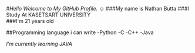 #*Hello Welcome to My GitHub Profile.* :relaxed: 
###My name is Nathan Butta 
###I Study At KASETSART UNIVERSITY  
###I'm 21 years old 

##Programming language i can write
-Python
-C
-C++
-Java

*I’m currently learning JAVA* 


<!--
**DIIAUS/DIIAUS** is a ✨ _special_ ✨ repository because its `README.md` (this file) appears on your GitHub profile.

Here are some ideas to get you started:

- 🔭 I’m currently working on ...
- 🌱 I’m currently learning ...
- 👯 I’m looking to collaborate on ...
- 🤔 I’m looking for help with ...
- 💬 Ask me about ...
- 📫 How to reach me: ...
- 😄 Pronouns: ...
- ⚡ Fun fact: ...
-->
